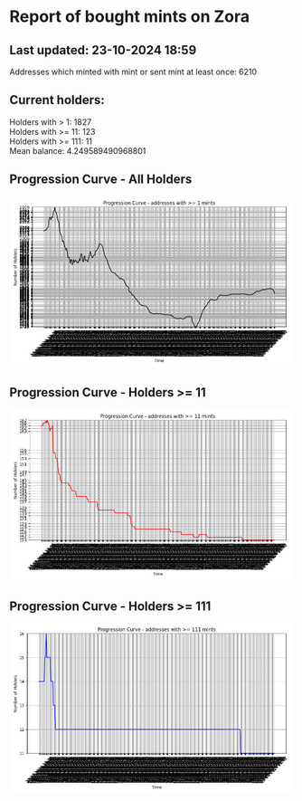 # Report of bought mints on Zora
## Last updated: 23-10-2024 18:59
Addresses which minted with mint or sent mint at least once: 6210

## Current holders:
Holders with > 1: 1827  
Holders with >= 11: 123  
Holders with >= 111: 11  
Mean balance: 4.249589490968801  

## Progression Curve - All Holders
![addresses with >= 1 mint](progression_curve_all.png)
## Progression Curve - Holders >= 11
![addresses with >= 11 mints](progression_curve_gt_11.png)
## Progression Curve - Holders >= 111
![addresses with >= 111 mints](progression_curve_gt_111.png)

